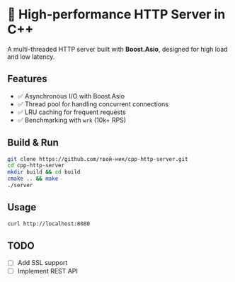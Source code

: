 # 🚀 High-performance HTTP Server in C++  

A multi-threaded HTTP server built with **Boost.Asio**, designed for high load and low latency.  

## Features  
- ✅ Asynchronous I/O with Boost.Asio  
- ✅ Thread pool for handling concurrent connections  
- ✅ LRU caching for frequent requests  
- ✅ Benchmarking with `wrk` (10k+ RPS)  

## Build & Run  
```bash  
git clone https://github.com/твой-ник/cpp-http-server.git  
cd cpp-http-server  
mkdir build && cd build  
cmake .. && make  
./server  
```  

## Usage  
```bash  
curl http://localhost:8080  
```  

## TODO  
- [ ] Add SSL support  
- [ ] Implement REST API  
